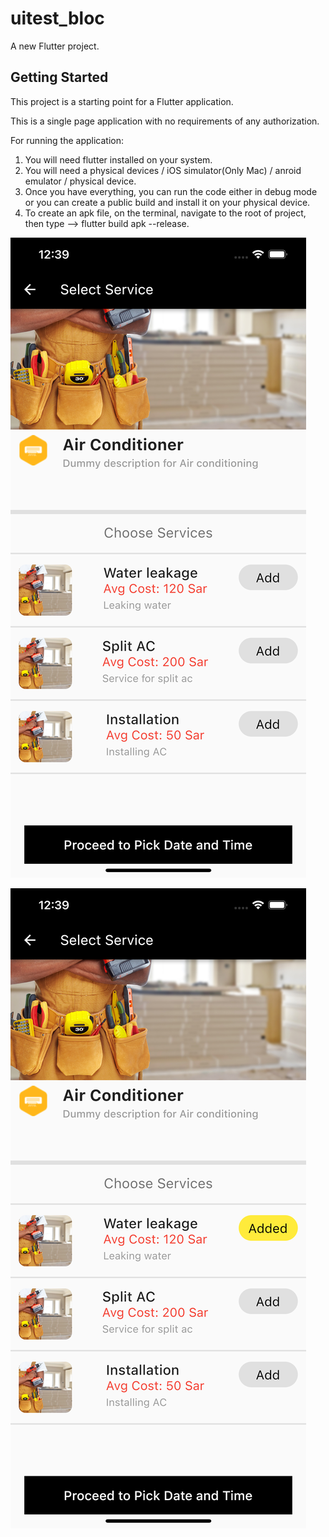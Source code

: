 # uitest_bloc

A new Flutter project.

## Getting Started

This project is a starting point for a Flutter application.

This is a single page application with no requirements of any authorization.

For running the application:

1. You will need flutter installed on your system.
2. You will need a physical devices / iOS simulator(Only Mac) / anroid emulator / physical device.
3. Once you have everything, you can run the code either in debug mode or you can create a public build and install it on your physical device.
4. To create an apk file, on the terminal, navigate to the root of project, then type --> flutter build apk --release.

![alt text](https://github.com/EmperorAkashi20/uiTestBLoC/blob/master/Simulator%20Screen%20Shot%20-%20iPhone%2013%20Pro%20Max%20-%202021-11-24%20at%2012.39.25.png?raw=true)

![alt text](https://github.com/EmperorAkashi20/uiTestBLoC/blob/master/Simulator%20Screen%20Shot%20-%20iPhone%2013%20Pro%20Max%20-%202021-11-24%20at%2012.39.27.png?raw=true)
